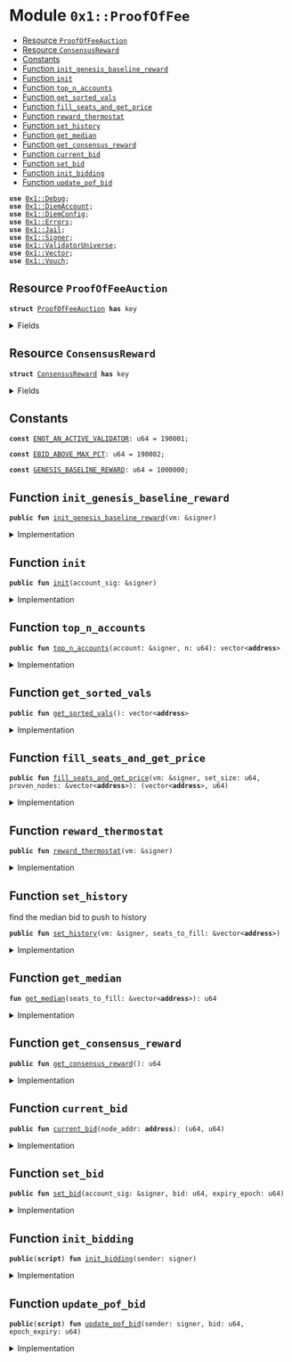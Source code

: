 
<a name="0x1_ProofOfFee"></a>

# Module `0x1::ProofOfFee`



-  [Resource `ProofOfFeeAuction`](#0x1_ProofOfFee_ProofOfFeeAuction)
-  [Resource `ConsensusReward`](#0x1_ProofOfFee_ConsensusReward)
-  [Constants](#@Constants_0)
-  [Function `init_genesis_baseline_reward`](#0x1_ProofOfFee_init_genesis_baseline_reward)
-  [Function `init`](#0x1_ProofOfFee_init)
-  [Function `top_n_accounts`](#0x1_ProofOfFee_top_n_accounts)
-  [Function `get_sorted_vals`](#0x1_ProofOfFee_get_sorted_vals)
-  [Function `fill_seats_and_get_price`](#0x1_ProofOfFee_fill_seats_and_get_price)
-  [Function `reward_thermostat`](#0x1_ProofOfFee_reward_thermostat)
-  [Function `set_history`](#0x1_ProofOfFee_set_history)
-  [Function `get_median`](#0x1_ProofOfFee_get_median)
-  [Function `get_consensus_reward`](#0x1_ProofOfFee_get_consensus_reward)
-  [Function `current_bid`](#0x1_ProofOfFee_current_bid)
-  [Function `set_bid`](#0x1_ProofOfFee_set_bid)
-  [Function `init_bidding`](#0x1_ProofOfFee_init_bidding)
-  [Function `update_pof_bid`](#0x1_ProofOfFee_update_pof_bid)


<pre><code><b>use</b> <a href="Debug.md#0x1_Debug">0x1::Debug</a>;
<b>use</b> <a href="DiemAccount.md#0x1_DiemAccount">0x1::DiemAccount</a>;
<b>use</b> <a href="DiemConfig.md#0x1_DiemConfig">0x1::DiemConfig</a>;
<b>use</b> <a href="../../../../../../../DPN/releases/artifacts/current/build/MoveStdlib/docs/Errors.md#0x1_Errors">0x1::Errors</a>;
<b>use</b> <a href="Jail.md#0x1_Jail">0x1::Jail</a>;
<b>use</b> <a href="../../../../../../../DPN/releases/artifacts/current/build/MoveStdlib/docs/Signer.md#0x1_Signer">0x1::Signer</a>;
<b>use</b> <a href="ValidatorUniverse.md#0x1_ValidatorUniverse">0x1::ValidatorUniverse</a>;
<b>use</b> <a href="../../../../../../../DPN/releases/artifacts/current/build/MoveStdlib/docs/Vector.md#0x1_Vector">0x1::Vector</a>;
<b>use</b> <a href="Vouch.md#0x1_Vouch">0x1::Vouch</a>;
</code></pre>



<a name="0x1_ProofOfFee_ProofOfFeeAuction"></a>

## Resource `ProofOfFeeAuction`



<pre><code><b>struct</b> <a href="ProofOfFee.md#0x1_ProofOfFee_ProofOfFeeAuction">ProofOfFeeAuction</a> <b>has</b> key
</code></pre>



<details>
<summary>Fields</summary>


<dl>
<dt>
<code>bid: u64</code>
</dt>
<dd>

</dd>
<dt>
<code>epoch_expiration: u64</code>
</dt>
<dd>

</dd>
</dl>


</details>

<a name="0x1_ProofOfFee_ConsensusReward"></a>

## Resource `ConsensusReward`



<pre><code><b>struct</b> <a href="ProofOfFee.md#0x1_ProofOfFee_ConsensusReward">ConsensusReward</a> <b>has</b> key
</code></pre>



<details>
<summary>Fields</summary>


<dl>
<dt>
<code>value: u64</code>
</dt>
<dd>

</dd>
<dt>
<code>clearing_price: u64</code>
</dt>
<dd>

</dd>
<dt>
<code>average_winning_bid: u64</code>
</dt>
<dd>

</dd>
<dt>
<code>avg_bid_history: vector&lt;u64&gt;</code>
</dt>
<dd>

</dd>
</dl>


</details>

<a name="@Constants_0"></a>

## Constants


<a name="0x1_ProofOfFee_ENOT_AN_ACTIVE_VALIDATOR"></a>



<pre><code><b>const</b> <a href="ProofOfFee.md#0x1_ProofOfFee_ENOT_AN_ACTIVE_VALIDATOR">ENOT_AN_ACTIVE_VALIDATOR</a>: u64 = 190001;
</code></pre>



<a name="0x1_ProofOfFee_EBID_ABOVE_MAX_PCT"></a>



<pre><code><b>const</b> <a href="ProofOfFee.md#0x1_ProofOfFee_EBID_ABOVE_MAX_PCT">EBID_ABOVE_MAX_PCT</a>: u64 = 190002;
</code></pre>



<a name="0x1_ProofOfFee_GENESIS_BASELINE_REWARD"></a>



<pre><code><b>const</b> <a href="ProofOfFee.md#0x1_ProofOfFee_GENESIS_BASELINE_REWARD">GENESIS_BASELINE_REWARD</a>: u64 = 1000000;
</code></pre>



<a name="0x1_ProofOfFee_init_genesis_baseline_reward"></a>

## Function `init_genesis_baseline_reward`



<pre><code><b>public</b> <b>fun</b> <a href="ProofOfFee.md#0x1_ProofOfFee_init_genesis_baseline_reward">init_genesis_baseline_reward</a>(vm: &signer)
</code></pre>



<details>
<summary>Implementation</summary>


<pre><code><b>public</b> <b>fun</b> <a href="ProofOfFee.md#0x1_ProofOfFee_init_genesis_baseline_reward">init_genesis_baseline_reward</a>(vm: &signer) {
  <b>if</b> (<a href="../../../../../../../DPN/releases/artifacts/current/build/MoveStdlib/docs/Signer.md#0x1_Signer_address_of">Signer::address_of</a>(vm) != @VMReserved) <b>return</b>;

  <b>if</b> (!<b>exists</b>&lt;<a href="ProofOfFee.md#0x1_ProofOfFee_ConsensusReward">ConsensusReward</a>&gt;(@VMReserved)) {
    <b>move_to</b>&lt;<a href="ProofOfFee.md#0x1_ProofOfFee_ConsensusReward">ConsensusReward</a>&gt;(
      vm,
      <a href="ProofOfFee.md#0x1_ProofOfFee_ConsensusReward">ConsensusReward</a> {
        value: <a href="ProofOfFee.md#0x1_ProofOfFee_GENESIS_BASELINE_REWARD">GENESIS_BASELINE_REWARD</a>,
        clearing_price: 0,
        average_winning_bid: 0,
        avg_bid_history: <a href="../../../../../../../DPN/releases/artifacts/current/build/MoveStdlib/docs/Vector.md#0x1_Vector_empty">Vector::empty</a>&lt;u64&gt;(),
      }
    );
  }
}
</code></pre>



</details>

<a name="0x1_ProofOfFee_init"></a>

## Function `init`



<pre><code><b>public</b> <b>fun</b> <a href="ProofOfFee.md#0x1_ProofOfFee_init">init</a>(account_sig: &signer)
</code></pre>



<details>
<summary>Implementation</summary>


<pre><code><b>public</b> <b>fun</b> <a href="ProofOfFee.md#0x1_ProofOfFee_init">init</a>(account_sig: &signer) {

  <b>let</b> acc = <a href="../../../../../../../DPN/releases/artifacts/current/build/MoveStdlib/docs/Signer.md#0x1_Signer_address_of">Signer::address_of</a>(account_sig);

  <b>assert</b>!(<a href="ValidatorUniverse.md#0x1_ValidatorUniverse_is_in_universe">ValidatorUniverse::is_in_universe</a>(acc), <a href="../../../../../../../DPN/releases/artifacts/current/build/MoveStdlib/docs/Errors.md#0x1_Errors_requires_role">Errors::requires_role</a>(<a href="ProofOfFee.md#0x1_ProofOfFee_ENOT_AN_ACTIVE_VALIDATOR">ENOT_AN_ACTIVE_VALIDATOR</a>));

  <b>if</b> (!<b>exists</b>&lt;<a href="ProofOfFee.md#0x1_ProofOfFee_ProofOfFeeAuction">ProofOfFeeAuction</a>&gt;(acc)) {
    <b>move_to</b>&lt;<a href="ProofOfFee.md#0x1_ProofOfFee_ProofOfFeeAuction">ProofOfFeeAuction</a>&gt;(
    account_sig,
      <a href="ProofOfFee.md#0x1_ProofOfFee_ProofOfFeeAuction">ProofOfFeeAuction</a> {
        bid: 0,
        epoch_expiration: 0
      }
    );
  }
}
</code></pre>



</details>

<a name="0x1_ProofOfFee_top_n_accounts"></a>

## Function `top_n_accounts`



<pre><code><b>public</b> <b>fun</b> <a href="ProofOfFee.md#0x1_ProofOfFee_top_n_accounts">top_n_accounts</a>(account: &signer, n: u64): vector&lt;<b>address</b>&gt;
</code></pre>



<details>
<summary>Implementation</summary>


<pre><code><b>public</b> <b>fun</b> <a href="ProofOfFee.md#0x1_ProofOfFee_top_n_accounts">top_n_accounts</a>(account: &signer, n: u64): vector&lt;<b>address</b>&gt; <b>acquires</b> <a href="ProofOfFee.md#0x1_ProofOfFee_ProofOfFeeAuction">ProofOfFeeAuction</a> {
    <b>assert</b>!(<a href="../../../../../../../DPN/releases/artifacts/current/build/MoveStdlib/docs/Signer.md#0x1_Signer_address_of">Signer::address_of</a>(account) == @DiemRoot, <a href="../../../../../../../DPN/releases/artifacts/current/build/MoveStdlib/docs/Errors.md#0x1_Errors_requires_role">Errors::requires_role</a>(140101));

    <b>let</b> eligible_validators = <a href="ProofOfFee.md#0x1_ProofOfFee_get_sorted_vals">get_sorted_vals</a>();
    <b>let</b> len = <a href="../../../../../../../DPN/releases/artifacts/current/build/MoveStdlib/docs/Vector.md#0x1_Vector_length">Vector::length</a>&lt;<b>address</b>&gt;(&eligible_validators);
    <b>if</b>(len &lt;= n) <b>return</b> eligible_validators;

    <b>let</b> diff = len - n;
    <b>while</b>(diff &gt; 0){
      <a href="../../../../../../../DPN/releases/artifacts/current/build/MoveStdlib/docs/Vector.md#0x1_Vector_pop_back">Vector::pop_back</a>(&<b>mut</b> eligible_validators);
      diff = diff - 1;
    };

    eligible_validators
}
</code></pre>



</details>

<a name="0x1_ProofOfFee_get_sorted_vals"></a>

## Function `get_sorted_vals`



<pre><code><b>public</b> <b>fun</b> <a href="ProofOfFee.md#0x1_ProofOfFee_get_sorted_vals">get_sorted_vals</a>(): vector&lt;<b>address</b>&gt;
</code></pre>



<details>
<summary>Implementation</summary>


<pre><code><b>public</b> <b>fun</b> <a href="ProofOfFee.md#0x1_ProofOfFee_get_sorted_vals">get_sorted_vals</a>(): vector&lt;<b>address</b>&gt; <b>acquires</b> <a href="ProofOfFee.md#0x1_ProofOfFee_ProofOfFeeAuction">ProofOfFeeAuction</a> {
  <b>let</b> eligible_validators = <a href="ValidatorUniverse.md#0x1_ValidatorUniverse_get_eligible_validators">ValidatorUniverse::get_eligible_validators</a>();
  <b>let</b> length = <a href="../../../../../../../DPN/releases/artifacts/current/build/MoveStdlib/docs/Vector.md#0x1_Vector_length">Vector::length</a>&lt;<b>address</b>&gt;(&eligible_validators);
  // <a href="../../../../../../../DPN/releases/artifacts/current/build/MoveStdlib/docs/Vector.md#0x1_Vector">Vector</a> <b>to</b> store each <b>address</b>'s node_weight
  <b>let</b> weights = <a href="../../../../../../../DPN/releases/artifacts/current/build/MoveStdlib/docs/Vector.md#0x1_Vector_empty">Vector::empty</a>&lt;u64&gt;();
  <b>let</b> k = 0;
  <b>while</b> (k &lt; length) {

    <b>let</b> cur_address = *<a href="../../../../../../../DPN/releases/artifacts/current/build/MoveStdlib/docs/Vector.md#0x1_Vector_borrow">Vector::borrow</a>&lt;<b>address</b>&gt;(&eligible_validators, k);
    // Ensure that this <b>address</b> is an active validator
    <b>let</b> (bid, _) = <a href="ProofOfFee.md#0x1_ProofOfFee_current_bid">current_bid</a>(cur_address);
    <a href="../../../../../../../DPN/releases/artifacts/current/build/MoveStdlib/docs/Vector.md#0x1_Vector_push_back">Vector::push_back</a>&lt;u64&gt;(&<b>mut</b> weights, bid);
    k = k + 1;
  };

  // Sorting the accounts vector based on value (weights).
  // Bubble sort algorithm
  <b>let</b> i = 0;
  <b>while</b> (i &lt; length){
    <b>let</b> j = 0;
    <b>while</b>(j &lt; length-i-1){

      <b>let</b> value_j = *(<a href="../../../../../../../DPN/releases/artifacts/current/build/MoveStdlib/docs/Vector.md#0x1_Vector_borrow">Vector::borrow</a>&lt;u64&gt;(&weights, j));
      <b>let</b> value_jp1 = *(<a href="../../../../../../../DPN/releases/artifacts/current/build/MoveStdlib/docs/Vector.md#0x1_Vector_borrow">Vector::borrow</a>&lt;u64&gt;(&weights, j+1));
      <b>if</b>(value_j &gt; value_jp1){
        <a href="../../../../../../../DPN/releases/artifacts/current/build/MoveStdlib/docs/Vector.md#0x1_Vector_swap">Vector::swap</a>&lt;u64&gt;(&<b>mut</b> weights, j, j+1);
        <a href="../../../../../../../DPN/releases/artifacts/current/build/MoveStdlib/docs/Vector.md#0x1_Vector_swap">Vector::swap</a>&lt;<b>address</b>&gt;(&<b>mut</b> eligible_validators, j, j+1);
      };
      j = j + 1;
    };
    i = i + 1;
  };

  // Reverse <b>to</b> have sorted order - high <b>to</b> low.
  <a href="../../../../../../../DPN/releases/artifacts/current/build/MoveStdlib/docs/Vector.md#0x1_Vector_reverse">Vector::reverse</a>&lt;<b>address</b>&gt;(&<b>mut</b> eligible_validators);

  <b>return</b> eligible_validators
}
</code></pre>



</details>

<a name="0x1_ProofOfFee_fill_seats_and_get_price"></a>

## Function `fill_seats_and_get_price`



<pre><code><b>public</b> <b>fun</b> <a href="ProofOfFee.md#0x1_ProofOfFee_fill_seats_and_get_price">fill_seats_and_get_price</a>(vm: &signer, set_size: u64, proven_nodes: &vector&lt;<b>address</b>&gt;): (vector&lt;<b>address</b>&gt;, u64)
</code></pre>



<details>
<summary>Implementation</summary>


<pre><code><b>public</b> <b>fun</b> <a href="ProofOfFee.md#0x1_ProofOfFee_fill_seats_and_get_price">fill_seats_and_get_price</a>(vm: &signer, set_size: u64, proven_nodes: &vector&lt;<b>address</b>&gt;): (vector&lt;<b>address</b>&gt;, u64) <b>acquires</b> <a href="ProofOfFee.md#0x1_ProofOfFee_ProofOfFeeAuction">ProofOfFeeAuction</a>, <a href="ProofOfFee.md#0x1_ProofOfFee_ConsensusReward">ConsensusReward</a> {
  <b>if</b> (<a href="../../../../../../../DPN/releases/artifacts/current/build/MoveStdlib/docs/Signer.md#0x1_Signer_address_of">Signer::address_of</a>(vm) != @VMReserved) <b>return</b> (<a href="../../../../../../../DPN/releases/artifacts/current/build/MoveStdlib/docs/Vector.md#0x1_Vector_empty">Vector::empty</a>&lt;<b>address</b>&gt;(), 0);

  <b>let</b> baseline_reward = <a href="ProofOfFee.md#0x1_ProofOfFee_get_consensus_reward">get_consensus_reward</a>();

  <b>let</b> seats_to_fill = <a href="../../../../../../../DPN/releases/artifacts/current/build/MoveStdlib/docs/Vector.md#0x1_Vector_empty">Vector::empty</a>&lt;<b>address</b>&gt;();
  // print(&set_size);
  print(&8006010201);
  <b>let</b> max_unproven = set_size / 3;

  <b>let</b> num_unproven_added = 0;

  print(&8006010202);
  <b>let</b> sorted_vals_by_bid = <a href="ProofOfFee.md#0x1_ProofOfFee_get_sorted_vals">get_sorted_vals</a>();

  <b>let</b> i = 0u64;
  <b>while</b> (
    (i &lt; set_size) &&
    (i &lt; <a href="../../../../../../../DPN/releases/artifacts/current/build/MoveStdlib/docs/Vector.md#0x1_Vector_length">Vector::length</a>(&sorted_vals_by_bid))
  ) {
    // print(&i);
    <b>let</b> val = <a href="../../../../../../../DPN/releases/artifacts/current/build/MoveStdlib/docs/Vector.md#0x1_Vector_borrow">Vector::borrow</a>(&sorted_vals_by_bid, i);
    <b>let</b> (bid, expire) = <a href="ProofOfFee.md#0x1_ProofOfFee_current_bid">current_bid</a>(*val);
    // fail fast <b>if</b> the validator is jailed.
    // NOTE: epoch reconfigure needs <b>to</b> reset the jail
    // before calling the proof of fee.

    // NOTE: I know the multiple i = i+1 is ugly, but debugging
    // is much harder <b>if</b> we have all the checks in one '<b>if</b>' statement.
    print(&8006010203);
    <b>if</b> (<a href="Jail.md#0x1_Jail_is_jailed">Jail::is_jailed</a>(*val)) {
      i = i + 1;
      <b>continue</b>
    };
    print(&8006010204);
    <b>if</b> (!<a href="Vouch.md#0x1_Vouch_unrelated_buddies_above_thresh">Vouch::unrelated_buddies_above_thresh</a>(*val)) {
      i = i + 1;
      <b>continue</b>
    };

    print(&80060102041);
    // skip the user <b>if</b> they don't have sufficient UNLOCKED funds
    // or <b>if</b> the bid expired.

    // belt and suspenders, expiry
    <b>if</b> (<a href="DiemConfig.md#0x1_DiemConfig_get_current_epoch">DiemConfig::get_current_epoch</a>() &gt; expire) {
      i = i + 1;
      <b>continue</b>
    };

    <b>let</b> coin_required = bid * baseline_reward;
    <b>if</b> (
      <a href="DiemAccount.md#0x1_DiemAccount_unlocked_amount">DiemAccount::unlocked_amount</a>(*val) &lt; coin_required
    ) {
      i = i + 1;
      <b>continue</b>
    };


    // check <b>if</b> a proven node
    <b>if</b> (<a href="../../../../../../../DPN/releases/artifacts/current/build/MoveStdlib/docs/Vector.md#0x1_Vector_contains">Vector::contains</a>(proven_nodes, val)) {
      print(&8006010205);
      // print(&01);
      <a href="../../../../../../../DPN/releases/artifacts/current/build/MoveStdlib/docs/Vector.md#0x1_Vector_push_back">Vector::push_back</a>(&<b>mut</b> seats_to_fill, *val);
    } <b>else</b> {
      print(&8006010206);
      // print(&02);
      // for unproven nodes, push it <b>to</b> list <b>if</b> we haven't hit limit
      <b>if</b> (num_unproven_added &lt; max_unproven ) {
        // print(&03);
        <a href="../../../../../../../DPN/releases/artifacts/current/build/MoveStdlib/docs/Vector.md#0x1_Vector_push_back">Vector::push_back</a>(&<b>mut</b> seats_to_fill, *val);
      };
      // print(&04);
      print(&8006010207);
      num_unproven_added = num_unproven_added + 1;
    };
    i = i + 1;
  };
  // print(&05);
  print(&8006010208);
  print(&seats_to_fill);

  <a href="ProofOfFee.md#0x1_ProofOfFee_set_history">set_history</a>(vm, &seats_to_fill);

  <b>if</b> (<a href="../../../../../../../DPN/releases/artifacts/current/build/MoveStdlib/docs/Vector.md#0x1_Vector_is_empty">Vector::is_empty</a>(&seats_to_fill)) {
    <b>return</b> (seats_to_fill, 0)
  };

  // Find the clearing price which all validators will pay
  <b>let</b> lowest_bidder = <a href="../../../../../../../DPN/releases/artifacts/current/build/MoveStdlib/docs/Vector.md#0x1_Vector_borrow">Vector::borrow</a>(&seats_to_fill, <a href="../../../../../../../DPN/releases/artifacts/current/build/MoveStdlib/docs/Vector.md#0x1_Vector_length">Vector::length</a>(&seats_to_fill) - 1);

  <b>let</b> (lowest_bid, _) = <a href="ProofOfFee.md#0x1_ProofOfFee_current_bid">current_bid</a>(*lowest_bidder);
  <b>return</b> (seats_to_fill, lowest_bid)
}
</code></pre>



</details>

<a name="0x1_ProofOfFee_reward_thermostat"></a>

## Function `reward_thermostat`



<pre><code><b>public</b> <b>fun</b> <a href="ProofOfFee.md#0x1_ProofOfFee_reward_thermostat">reward_thermostat</a>(vm: &signer)
</code></pre>



<details>
<summary>Implementation</summary>


<pre><code><b>public</b> <b>fun</b> <a href="ProofOfFee.md#0x1_ProofOfFee_reward_thermostat">reward_thermostat</a>(vm: &signer) <b>acquires</b> <a href="ProofOfFee.md#0x1_ProofOfFee_ConsensusReward">ConsensusReward</a> {
  <b>if</b> (<a href="../../../../../../../DPN/releases/artifacts/current/build/MoveStdlib/docs/Signer.md#0x1_Signer_address_of">Signer::address_of</a>(vm) != @VMReserved) {
    <b>return</b>
  };
  // check the bid history
  // <b>if</b> there are 5 days above 95% adjust the reward up by 5%
  // adjust by more <b>if</b> it <b>has</b> been 10 days then, 10%
  // <b>if</b> there are 5 days below 50% adjust the reward down.
  // adjust by more <b>if</b> it <b>has</b> been 10 days then 10%

  <b>let</b> bid_upper_bound = 0950;
  <b>let</b> bid_lower_bound = 0500;

  <b>let</b> short_window: u64 = 5;
  <b>let</b> long_window: u64 = 10;

  <b>let</b> cr = <b>borrow_global_mut</b>&lt;<a href="ProofOfFee.md#0x1_ProofOfFee_ConsensusReward">ConsensusReward</a>&gt;(@VMReserved);

  <b>let</b> len = <a href="../../../../../../../DPN/releases/artifacts/current/build/MoveStdlib/docs/Vector.md#0x1_Vector_length">Vector::length</a>&lt;u64&gt;(&cr.avg_bid_history);
  <b>let</b> i = 0;

  <b>let</b> epochs_above = 0;
  <b>let</b> epochs_below = 0;
  <b>while</b> (i &lt; 10 || i &lt; len) { // max ten days, but may have less in history, filling set should truncate the history at 10 epochs.
    <b>let</b> avg_bid = *<a href="../../../../../../../DPN/releases/artifacts/current/build/MoveStdlib/docs/Vector.md#0x1_Vector_borrow">Vector::borrow</a>&lt;u64&gt;(&cr.avg_bid_history, i);
    <b>if</b> (avg_bid &gt; bid_upper_bound) {
      epochs_above = epochs_above + 1;
    } <b>else</b> <b>if</b> (avg_bid &lt; bid_lower_bound) {
      epochs_below = epochs_below + 1;
    };

    i = i + 1;
  };

  <b>if</b> (cr.value &gt; 0) {
    // TODO: this is an initial implementation, we need <b>to</b>
    // decide <b>if</b> we want more granularity in the reward adjustment
    // Note: making this readable for now, but we can optimize later
    <b>if</b> (epochs_above &gt; short_window) {
      // check for zeros.
      // TODO: put a better safety check here
      <b>if</b> ((cr.value / 10) &gt; cr.value){
        <b>return</b>
      };
      // If the Validators are bidding near 100% that means
      // the reward is very generous, i.e. their opportunity
      // cost is met at small percentages. This means the
      // implicit bond is very high on validators. E.g.
      // at 1% median bid, the implicit bond is 100x the reward.
      // We need <b>to</b> DECREASE the reward

      <b>if</b> (epochs_above &gt; short_window) {
        // decrease the reward by 10%
        cr.value = cr.value - (cr.value / 10);
        <b>return</b> // <b>return</b> early since we can't increase and decrease simultaneously
      } <b>else</b> <b>if</b> (epochs_above &gt; long_window) {
        // decrease the reward by 5%
        cr.value = cr.value - (cr.value / 20);
        <b>return</b> // <b>return</b> early since we can't increase and decrease simultaneously
      };

      // <b>if</b> validators are bidding low percentages
      // it means the nominal reward is not high enough.
      // That is the validator's opportunity cost is not met within a
      // range <b>where</b> the bond is meaningful.
      // For example: <b>if</b> the bids for the epoch's reward is 50% of the  value, that means the potential profit, is the same <b>as</b> the potential loss.
      // At a 25% bid (potential loss), the profit is thus 75% of the value, which means the implicit bond is 25/75, or 1/3 of the bond, the risk favors the validator. This means among other things, that an attacker can pay for the cost of the attack <b>with</b> the profits. See paper, for more details.

      // we need <b>to</b> INCREASE the reward, so that the bond is more meaningful.
      <b>if</b> (epochs_below &gt; short_window) {
        // decrease the reward by 5%
        cr.value = cr.value + (cr.value / 20);
      } <b>else</b> <b>if</b> (epochs_above &gt; long_window) {
        // decrease the reward by 10%
        cr.value = cr.value + (cr.value / 10);
      };
    };
  };
}
</code></pre>



</details>

<a name="0x1_ProofOfFee_set_history"></a>

## Function `set_history`

find the median bid to push to history


<pre><code><b>public</b> <b>fun</b> <a href="ProofOfFee.md#0x1_ProofOfFee_set_history">set_history</a>(vm: &signer, seats_to_fill: &vector&lt;<b>address</b>&gt;)
</code></pre>



<details>
<summary>Implementation</summary>


<pre><code><b>public</b> <b>fun</b> <a href="ProofOfFee.md#0x1_ProofOfFee_set_history">set_history</a>(vm: &signer, seats_to_fill: &vector&lt;<b>address</b>&gt;) <b>acquires</b> <a href="ProofOfFee.md#0x1_ProofOfFee_ProofOfFeeAuction">ProofOfFeeAuction</a>, <a href="ProofOfFee.md#0x1_ProofOfFee_ConsensusReward">ConsensusReward</a> {
  <b>if</b> (<a href="../../../../../../../DPN/releases/artifacts/current/build/MoveStdlib/docs/Signer.md#0x1_Signer_address_of">Signer::address_of</a>(vm) != @VMReserved) {
    <b>return</b>
  };

  <b>let</b> median_bid = <a href="ProofOfFee.md#0x1_ProofOfFee_get_median">get_median</a>(seats_to_fill);
  // push <b>to</b> history
  <b>let</b> cr = <b>borrow_global_mut</b>&lt;<a href="ProofOfFee.md#0x1_ProofOfFee_ConsensusReward">ConsensusReward</a>&gt;(@VMReserved);
  <b>if</b> (<a href="../../../../../../../DPN/releases/artifacts/current/build/MoveStdlib/docs/Vector.md#0x1_Vector_length">Vector::length</a>(&cr.avg_bid_history) &lt; 10) {
    <a href="../../../../../../../DPN/releases/artifacts/current/build/MoveStdlib/docs/Vector.md#0x1_Vector_push_back">Vector::push_back</a>(&<b>mut</b> cr.avg_bid_history, median_bid);
  } <b>else</b> {
    <a href="../../../../../../../DPN/releases/artifacts/current/build/MoveStdlib/docs/Vector.md#0x1_Vector_remove">Vector::remove</a>(&<b>mut</b> cr.avg_bid_history, 0);
    <a href="../../../../../../../DPN/releases/artifacts/current/build/MoveStdlib/docs/Vector.md#0x1_Vector_push_back">Vector::push_back</a>(&<b>mut</b> cr.avg_bid_history, median_bid);
  };
}
</code></pre>



</details>

<a name="0x1_ProofOfFee_get_median"></a>

## Function `get_median`



<pre><code><b>fun</b> <a href="ProofOfFee.md#0x1_ProofOfFee_get_median">get_median</a>(seats_to_fill: &vector&lt;<b>address</b>&gt;): u64
</code></pre>



<details>
<summary>Implementation</summary>


<pre><code><b>fun</b> <a href="ProofOfFee.md#0x1_ProofOfFee_get_median">get_median</a>(seats_to_fill: &vector&lt;<b>address</b>&gt;):u64 <b>acquires</b> <a href="ProofOfFee.md#0x1_ProofOfFee_ProofOfFeeAuction">ProofOfFeeAuction</a> {
  // TODO: the list is sorted above, so
  // we <b>assume</b> the median is the middle element
  <b>let</b> len = <a href="../../../../../../../DPN/releases/artifacts/current/build/MoveStdlib/docs/Vector.md#0x1_Vector_length">Vector::length</a>(seats_to_fill);
  <b>if</b> (len == 0) {
    <b>return</b> 0
  };
  <b>let</b> median_bidder = <b>if</b> (len &gt; 2) {
    <a href="../../../../../../../DPN/releases/artifacts/current/build/MoveStdlib/docs/Vector.md#0x1_Vector_borrow">Vector::borrow</a>(seats_to_fill, len/2)
  } <b>else</b> {
    <a href="../../../../../../../DPN/releases/artifacts/current/build/MoveStdlib/docs/Vector.md#0x1_Vector_borrow">Vector::borrow</a>(seats_to_fill, 0)
  };
  <b>let</b> (median_bid, _) = <a href="ProofOfFee.md#0x1_ProofOfFee_current_bid">current_bid</a>(*median_bidder);
  <b>return</b> median_bid
}
</code></pre>



</details>

<a name="0x1_ProofOfFee_get_consensus_reward"></a>

## Function `get_consensus_reward`



<pre><code><b>public</b> <b>fun</b> <a href="ProofOfFee.md#0x1_ProofOfFee_get_consensus_reward">get_consensus_reward</a>(): u64
</code></pre>



<details>
<summary>Implementation</summary>


<pre><code><b>public</b> <b>fun</b> <a href="ProofOfFee.md#0x1_ProofOfFee_get_consensus_reward">get_consensus_reward</a>(): u64 <b>acquires</b> <a href="ProofOfFee.md#0x1_ProofOfFee_ConsensusReward">ConsensusReward</a> {
  <b>let</b> b = <b>borrow_global</b>&lt;<a href="ProofOfFee.md#0x1_ProofOfFee_ConsensusReward">ConsensusReward</a>&gt;(@VMReserved );
  <b>return</b> b.value
}
</code></pre>



</details>

<a name="0x1_ProofOfFee_current_bid"></a>

## Function `current_bid`



<pre><code><b>public</b> <b>fun</b> <a href="ProofOfFee.md#0x1_ProofOfFee_current_bid">current_bid</a>(node_addr: <b>address</b>): (u64, u64)
</code></pre>



<details>
<summary>Implementation</summary>


<pre><code><b>public</b> <b>fun</b> <a href="ProofOfFee.md#0x1_ProofOfFee_current_bid">current_bid</a>(node_addr: <b>address</b>): (u64, u64) <b>acquires</b> <a href="ProofOfFee.md#0x1_ProofOfFee_ProofOfFeeAuction">ProofOfFeeAuction</a> {
  <b>if</b> (<b>exists</b>&lt;<a href="ProofOfFee.md#0x1_ProofOfFee_ProofOfFeeAuction">ProofOfFeeAuction</a>&gt;(node_addr)) {
    <b>let</b> pof = <b>borrow_global</b>&lt;<a href="ProofOfFee.md#0x1_ProofOfFee_ProofOfFeeAuction">ProofOfFeeAuction</a>&gt;(node_addr);
    <b>let</b> e = <a href="DiemConfig.md#0x1_DiemConfig_get_current_epoch">DiemConfig::get_current_epoch</a>();
    // check the expiration of the bid
    // the bid is zero <b>if</b> it expires.
    // The expiration epoch number is inclusive of the epoch.
    // i.e. the bid expires on e + 1.
    <b>if</b> (pof.epoch_expiration &gt;= e || pof.epoch_expiration == 0) {
      <b>return</b> (pof.bid, pof.epoch_expiration)
    };
    <b>return</b> (0, pof.epoch_expiration)
  };
  <b>return</b> (0, 0)
}
</code></pre>



</details>

<a name="0x1_ProofOfFee_set_bid"></a>

## Function `set_bid`



<pre><code><b>public</b> <b>fun</b> <a href="ProofOfFee.md#0x1_ProofOfFee_set_bid">set_bid</a>(account_sig: &signer, bid: u64, expiry_epoch: u64)
</code></pre>



<details>
<summary>Implementation</summary>


<pre><code><b>public</b> <b>fun</b> <a href="ProofOfFee.md#0x1_ProofOfFee_set_bid">set_bid</a>(account_sig: &signer, bid: u64, expiry_epoch: u64) <b>acquires</b> <a href="ProofOfFee.md#0x1_ProofOfFee_ProofOfFeeAuction">ProofOfFeeAuction</a> {

  <b>let</b> acc = <a href="../../../../../../../DPN/releases/artifacts/current/build/MoveStdlib/docs/Signer.md#0x1_Signer_address_of">Signer::address_of</a>(account_sig);
  <b>if</b> (!<b>exists</b>&lt;<a href="ProofOfFee.md#0x1_ProofOfFee_ProofOfFeeAuction">ProofOfFeeAuction</a>&gt;(acc)) {
    <a href="ProofOfFee.md#0x1_ProofOfFee_init">init</a>(account_sig);
  };

  <b>assert</b>!(bid &lt;= 11000, <a href="../../../../../../../DPN/releases/artifacts/current/build/MoveStdlib/docs/Errors.md#0x1_Errors_ol_tx">Errors::ol_tx</a>(<a href="ProofOfFee.md#0x1_ProofOfFee_EBID_ABOVE_MAX_PCT">EBID_ABOVE_MAX_PCT</a>));

  <b>let</b> pof = <b>borrow_global_mut</b>&lt;<a href="ProofOfFee.md#0x1_ProofOfFee_ProofOfFeeAuction">ProofOfFeeAuction</a>&gt;(acc);
  pof.epoch_expiration = expiry_epoch;
  pof.bid = bid;
}
</code></pre>



</details>

<a name="0x1_ProofOfFee_init_bidding"></a>

## Function `init_bidding`



<pre><code><b>public</b>(<b>script</b>) <b>fun</b> <a href="ProofOfFee.md#0x1_ProofOfFee_init_bidding">init_bidding</a>(sender: signer)
</code></pre>



<details>
<summary>Implementation</summary>


<pre><code><b>public</b>(<b>script</b>) <b>fun</b> <a href="ProofOfFee.md#0x1_ProofOfFee_init_bidding">init_bidding</a>(sender: signer) {
  <a href="ProofOfFee.md#0x1_ProofOfFee_init">init</a>(&sender);
}
</code></pre>



</details>

<a name="0x1_ProofOfFee_update_pof_bid"></a>

## Function `update_pof_bid`



<pre><code><b>public</b>(<b>script</b>) <b>fun</b> <a href="ProofOfFee.md#0x1_ProofOfFee_update_pof_bid">update_pof_bid</a>(sender: signer, bid: u64, epoch_expiry: u64)
</code></pre>



<details>
<summary>Implementation</summary>


<pre><code><b>public</b>(<b>script</b>) <b>fun</b> <a href="ProofOfFee.md#0x1_ProofOfFee_update_pof_bid">update_pof_bid</a>(sender: signer, bid: u64, epoch_expiry: u64) <b>acquires</b> <a href="ProofOfFee.md#0x1_ProofOfFee_ProofOfFeeAuction">ProofOfFeeAuction</a> {
  // <b>update</b> the bid, initializes <b>if</b> not already.
  <a href="ProofOfFee.md#0x1_ProofOfFee_set_bid">set_bid</a>(&sender, bid, epoch_expiry);
}
</code></pre>



</details>
